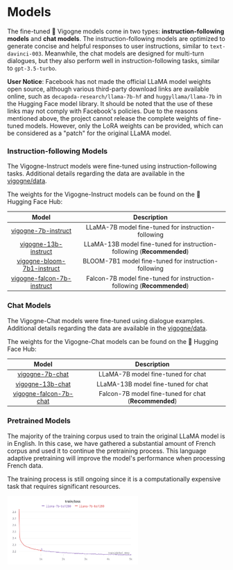 # Models

The fine-tuned 🦙 Vigogne models come in two types: **instruction-following models** and **chat models**. The instruction-following models are optimized to generate concise and helpful responses to user instructions, similar to `text-davinci-003`. Meanwhile, the chat models are designed for multi-turn dialogues, but they also perform well in instruction-following tasks, similar to `gpt-3.5-turbo`.

<!-- todo -->
**User Notice**: Facebook has not made the official LLaMA model weights open source, although various third-party download links are available online, such as `decapoda-research/llama-7b-hf` and `huggyllama/llama-7b` in the Hugging Face model library. It should be noted that the use of these links may not comply with Facebook's policies. Due to the reasons mentioned above, the project cannot release the complete weights of fine-tuned models. However, only the LoRA weights can be provided, which can be considered as a "patch" for the original LLaMA model.

### Instruction-following Models

The Vigogne-Instruct models were fine-tuned using instruction-following tasks. Additional details regarding the data are available in the [vigogne/data](../data/README.md).

The weights for the Vigogne-Instruct models can be found on the 🤗 Hugging Face Hub:

|                                            Model                                            |                              Description                               |
| :-----------------------------------------------------------------------------------------: | :--------------------------------------------------------------------: |
|        [vigogne-7b-instruct](https://huggingface.co/bofenghuang/vigogne-7b-instruct)        |          LLaMA-7B model fine-tuned for instruction-following           |
|       [vigogne-13b-instruct](https://huggingface.co/bofenghuang/vigogne-13b-instruct)       | LLaMA-13B model fine-tuned for instruction-following (**Recommended**) |
| [vigogne-bloom-7b1-instruct](https://huggingface.co/bofenghuang/vigogne-bloom-7b1-instruct) |          BLOOM-7B1 model fine-tuned for instruction-following          |
| [vigogne-falcon-7b-instruct](https://huggingface.co/bofenghuang/vigogne-falcon-7b-instruct) | Falcon-7B model fine-tuned for instruction-following (**Recommended**) |

<!-- The graph below illustrates the loss curve for the fine-tuning process, based on 5000 evaluation examples.

<img src="../../assets/sft_instruct_eval_loss.png" style="width: 60%;"> -->

### Chat Models

The Vigogne-Chat models were fine-tuned using dialogue examples. Additional details regarding the data are available in the [vigogne/data](../data/README.md).

The weights for the Vigogne-Chat models can be found on the 🤗 Hugging Face Hub:

|                                        Model                                        |                      Description                      |
| :---------------------------------------------------------------------------------: | :---------------------------------------------------: |
|        [vigogne-7b-chat](https://huggingface.co/bofenghuang/vigogne-7b-chat)        |          LLaMA-7B model fine-tuned for chat           |
|       [vigogne-13b-chat](https://huggingface.co/bofenghuang/vigogne-13b-chat)       |          LLaMA-13B model fine-tuned for chat          |
| [vigogne-falcon-7b-chat](https://huggingface.co/bofenghuang/vigogne-falcon-7b-chat) | Falcon-7B model fine-tuned for chat (**Recommended**) |

### Pretrained Models

The majority of the training corpus used to train the original LLaMA model is in English. In this case, we have gathered a substantial amount of French corpus and used it to continue the pretraining process. This language adaptive pretraining will improve the model's performance when processing French data.

The training process is still ongoing since it is a computationally expensive task that requires significant resources.

<img src="../../assets/pretrain_llama_7b_20230515.png" style="width: 60%;">
